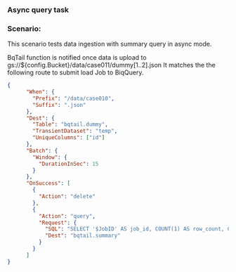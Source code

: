 ### Async query task 

### Scenario:

This scenario tests data ingestion with summary query in async mode.


BqTail function is notified once data is upload to gs://${config.Bucket}/data/case011/dummy[1..2].json
It matches the the following route to submit load Job to BiqQuery. 

```json
{
      "When": {
        "Prefix": "/data/case010",
        "Suffix": ".json"
      },
      "Dest": {
        "Table": "bqtail.dummy",
        "TransientDataset": "temp",
        "UniqueColumns": ["id"]
      },
      "Batch": {
        "Window": {
          "DurationInSec": 15
        }
      },
      "OnSuccess": [
        {
          "Action": "delete"
        },
        {
          "Action": "query",
          "Request": {
            "SQL": "SELECT '$JobID' AS job_id, COUNT(1) AS row_count, CURRENT_TIMESTAMP() AS completed FROM $DestTable",
            "Dest": "bqtail.summary"
          }
        }
      ]
}
```

